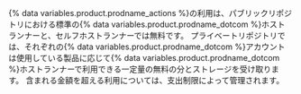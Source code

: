 {% data variables.product.prodname_actions %}の利用は、パブリックリポジトリにおける標準の{% data variables.product.prodname_dotcom %}ホストランナーと、セルフホストランナーでは無料です。 プライベートリポジトリでは、それぞれの{% data variables.product.prodname_dotcom %}アカウントは使用している製品に応じて{% data variables.product.prodname_dotcom %}ホストランナーで利用できる一定量の無料の分とストレージを受け取ります。 含まれる金額を超える利用については、支出制限によって管理されます。
